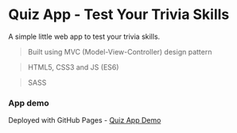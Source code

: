 # Quiz App - Test Your Trivia Skills

A simple little web app to test your trivia skills.

> Built using MVC (Model-View-Controller) design pattern

> HTML5, CSS3 and JS (ES6)

> SASS

### App demo

Deployed with GitHub Pages - [Quiz App Demo](https://dejanantic.github.io/quiz-app/)
